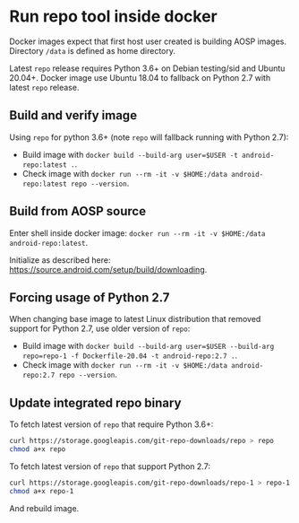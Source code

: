 # Run repo tool inside docker

Docker images expect that first host user created is building AOSP images.
Directory `/data` is defined as home directory.

Latest `repo` release requires Python 3.6+ on Debian testing/sid and Ubuntu 20.04+.
Docker image use Ubuntu 18.04 to fallback on Python 2.7 with latest `repo` release.


## Build and verify image

Using `repo` for python 3.6+ (note `repo` will fallback running with Python 2.7):

- Build image with `docker build --build-arg user=$USER -t android-repo:latest .`.
- Check image with `docker run --rm -it -v $HOME:/data android-repo:latest repo --version`.


## Build from AOSP source

Enter shell inside docker image:
`docker run --rm -it -v $HOME:/data android-repo:latest`.

Initialize as described here:
<https://source.android.com/setup/build/downloading>.


## Forcing usage of Python 2.7

When changing base image to latest Linux distribution that removed support for
Python 2.7, use older version of `repo`:

- Build image with `docker build --build-arg user=$USER --build-arg repo=repo-1 -f Dockerfile-20.04 -t android-repo:2.7 .`.
- Check image with `docker run --rm -it -v $HOME:/data android-repo:2.7 repo --version`.

## Update integrated repo binary

To fetch latest version of `repo` that require Python 3.6+:

```sh
curl https://storage.googleapis.com/git-repo-downloads/repo > repo
chmod a+x repo
```

To fetch latest version of `repo` that support Python 2.7:

```sh
curl https://storage.googleapis.com/git-repo-downloads/repo-1 > repo-1
chmod a+x repo-1
```
And rebuild image.
